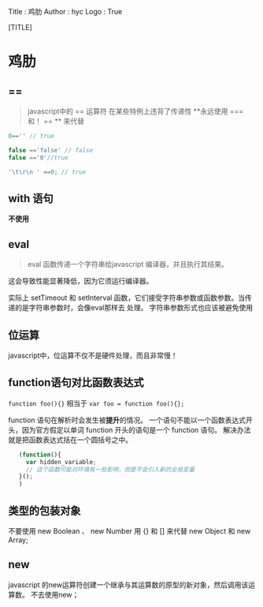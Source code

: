 Title         : 鸡肋
Author        : hyc
Logo          : True

[TITLE]

# 鸡肋

## ==
> javascript中的 == 运算符 在某些特例上违背了传递性
**永远使用 ===  和！ == ** 来代替
``` javascript
0=='' // true

false =='false' // false
false =='0'//true

'\t\r\n ' ==0; // true

```

## with 语句
**不使用**

## eval
> eval 函数传递一个字符串给javascript 编译器，并且执行其结果。

这会导致性能显著降低，因为它须运行编译器。

实际上 setTimeout 和 setInterval 函数，它们接受字符串参数或函数参数。当传递的是字符串参数时，会像eval那样去
处理。 字符串参数形式也应该被避免使用

## 位运算

javascript中，位运算不仅不是硬件处理，而且非常慢！

## function语句对比函数表达式
`function foo(){}`
相当于
`var foo = function foo(){};`

function 语句在解析时会发生被**提升**的情况。 
一个语句不能以一个函数表达式开头，因为官方假定以单词 function 开头的语句是一个 function 语句。
解决办法 就是把函数表达式括在一个圆括号之中。

```javascript
   (function(){
     var hidden_variable;
     // 这个函数可能对环境有一些影响，但是不会引入新的全局变量
   }();
   )
```

## 类型的包装对象
不要使用 new Boolean 、 new Number
用 {} 和 [] 来代替 new Object 和 new Array;
  
## new
javascript 的new运算符创建一个继承与其运算数的原型的新对象，然后调用该运算数。
不去使用new；
